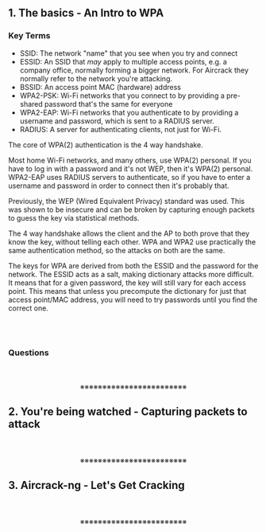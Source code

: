 ## 1. The basics - An Intro to WPA

### Key Terms

- SSID: The network "name" that you see when you try and connect
- ESSID: An SSID that *may* apply to multiple access points, e.g. a company office, normally forming a bigger network. For Aircrack they normally refer to the network you're attacking.
- BSSID: An access point MAC (hardware) address
- WPA2-PSK: Wi-Fi networks that you connect to by providing a pre-shared password that's the same for everyone
- WPA2-EAP: Wi-Fi networks that you authenticate to by providing a username and password, which is sent to a RADIUS server.
- RADIUS: A server for authenticating clients, not just for Wi-Fi.

The core of WPA(2) authentication is the 4 way handshake.

Most home Wi-Fi networks, and many others, use WPA(2) personal. If you have to log in with a password and it's not WEP, then it's WPA(2) personal. WPA2-EAP uses RADIUS servers to authenticate, so if you have to enter a username and password in order to connect then it's probably that.

Previously, the WEP (Wired Equivalent Privacy) standard was used. This was shown to be insecure and can be broken by capturing enough packets to guess the key via statistical methods.

The 4 way handshake allows the client and the AP to both prove that they know the key, without telling each other. WPA and WPA2 use practically the same authentication method, so the attacks on both are the same.

The keys for WPA are derived from both the ESSID and the password for the network. The ESSID acts as a salt, making dictionary attacks more difficult. It means that for a given password, the key will still vary for each access point. This means that unless you precompute the dictionary for just that access point/MAC address, you will need to try passwords until you find the correct one.
<div align="center">
<br>
<br>
</div>

### Questions



<div align="center">
<br>
<br>
※※※※※※※※※※※※※※※※※※※※※※※※
<br>
</div>
<!-- PAGE BREAK -->
<div style="page-break-after: always;"></div>


## 2. You're being watched - Capturing packets to attack
<div align="center">
<br>
<br>
※※※※※※※※※※※※※※※※※※※※※※※※
<br>
</div>
<!-- PAGE BREAK -->
<div style="page-break-after: always;"></div>


## 3. Aircrack-ng - Let's Get Cracking
<div align="center">
<br>
<br>
※※※※※※※※※※※※※※※※※※※※※※※※
<br>
</div>
<!-- PAGE BREAK -->
<div style="page-break-after: always;"></div>
